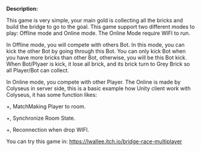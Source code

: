 **Description:**

This game is very simple, your main gold is collecting all the bricks and build the bridge to go to the goal. This game support two different modes to play: Offline mode and Online mode. The Online Mode require WIFI to run.

In Offline mode, you will compete with others Bot. In this mode, you can kick the other Bot by going through this Bot. You can only kick Bot when you have more bricks than other Bot, otherwise, you will be this Bot kick. When Bot/Plyaer is kick, it lose all brick, and its brick turn to Grey Brick so all Player/Bot can collect.

In Online mode, you compete with other Player. The Online is made by Colyseus in server side, this is a basic example how Unity client work with Colyseus, it has some function likes:

+, MatchMaking Player to room.

+, Synchronize Room State.

+, Reconnection when drop WIFI.

You can try this game in: https://lwallee.itch.io/bridge-race-multiplayer
